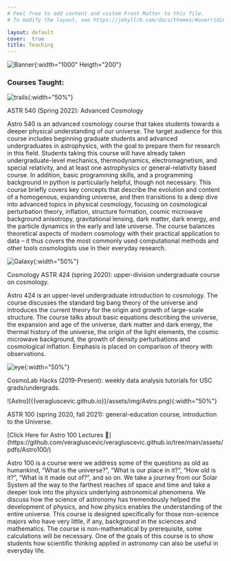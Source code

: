 ```yaml
---
# Feel free to add content and custom Front Matter to this file.
# To modify the layout, see https://jekyllrb.com/docs/themes/#overriding-theme-defaults

layout: default
cover:  true
title: Teaching
---
```


![Banner]({{veragluscevic.github.io}}/assets/img/Banner.png){:width="1000" Heigth="200"}

### Courses Taught:

![trails]({{veragluscevic.github.io}}/assets/img/trails.jpg){:width="50%"}

ASTR 540 (Spring 2022): Advanced Cosmology
<p>
Astro 540 is an advanced cosmology course that takes students towards a deeper physical understanding of our universe. The target audience for this course includes beginning graduate students and advanced undergraduates in astrophysics, with the goal to prepare them for research in this field. Students taking this course will have already taken undergraduate-level mechanics, thermodynamics, electromagnetism, and special relativity, and at least one astrophysics or general-relativity based course. In addition, basic programming skills, and a programming background in python is particularly helpful, though not necessary. 
This course briefly covers key concepts that describe the evolution and content of a
homogenous, expanding universe, and then transitions to a deep dive into advanced topics in
physical cosmology, focusing on cosmological perturbation theory, inflation, structure formation,
cosmic microwave background anisotropy, gravitational lensing, dark matter, dark energy, and
the particle dynamics in the early and late universe. The course balances theoretical aspects of
modern cosmology with their practical application to data – it thus covers the most commonly
used computational methods and other tools cosmologists use in their everyday research.
</p>

![Galaxy]({{veragluscevic.github.io}}/assets/img/Galaxy.png){:width="50%"}
<p>
Cosmology ASTR 424 (spring 2020): upper-division undergraduate course on cosmology.
</p>
Astro 424 is an upper-level undergraduate introduction to cosmology. The course discusses the standard big bang theory of the universe and introduces the current theory for the origin and growth of large-scale structure. The course talks about basic equations describing the universe, the expansion and age of the universe, dark matter and dark energy, the thermal history of the universe, the origin of the light elements, the cosmic microwave background, the growth of density perturbations and cosmological inflation. Emphasis is placed on comparison of theory with observations.
</p>

![eye]({{veragluscevic.github.io}}/assets/img/eye.png){:width="50%"}
<p>
CosmoLab Hacks (2019-Present): weekly data analysis tutorials for USC grads/undergrads.
</p>
![Astro]({{veragluscevic.github.io}}/assets/img/Astro.png){:width="50%"}
<p>
ASTR 100 (spring 2020, fall 2021): general-education course, introduction to the Universe.
</p>
[Click Here for Astro 100 Lectures 📁](https://github.com/veragluscevic/veragluscevic.github.io/tree/main/assets/pdfs/Astro100/)
<p>
Astro 100 is a course were we address some of the questions as old as humankind, “What is the universe?”, “What is our place in it?”, “How old is it?”, “What is it made out
of?”, and so on. We take a journey from our Solar System all the way to the farthest reaches of space and time and take a deeper look into the physics underlying astronomical phenomena. We discuss how the science of astronomy has tremendously helped the development of physics, and how physics enables the understanding of the entire universe. This course is designed specifically for those non-science majors who have very little, if any, background in the sciences and mathematics. The course is non-mathematical by prerequisite, some calculations will be necessary. One of the goals of this course is to show students how scientific thinking applied in astronomy can also be useful in everyday life.
</p>
